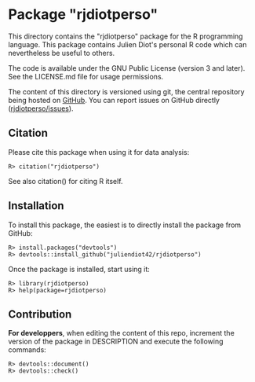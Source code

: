 Package "rjdiotperso"
=====================

This directory contains the "rjdiotperso" package for the R programming language.
This package contains Julien Diot's personal R code which can nevertheless be useful to others.

The code is available under the GNU Public License (version 3 and later).
See the LICENSE.md file for usage permissions.

The content of this directory is versioned using git, the central repository being hosted on [GitHub](https://github.com/juliendiot42/rjdiotperso).
You can report issues on GitHub directly ([rjdiotperso/issues](https://github.com/juliendiot42/rjdiotperso/issues)).

## Citation
Please cite this package when using it for data analysis:
```
R> citation("rjdiotperso")
```
See also citation() for citing R itself.

## Installation
To install this package, the easiest is to directly install the package from GitHub:
```
R> install.packages("devtools")
R> devtools::install_github("juliendiot42/rjdiotperso")
```

Once the package is installed, start using it:
```
R> library(rjdiotperso)
R> help(package=rjdiotperso)
```

## Contribution
**For developpers**, when editing the content of this repo, increment the version of the package in DESCRIPTION and execute the following commands:
```
R> devtools::document()
R> devtools::check()
```
